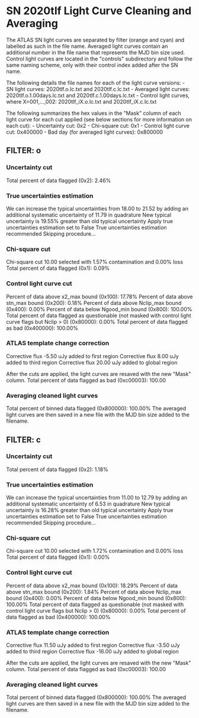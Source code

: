 # SN 2020tlf Light Curve Cleaning and Averaging

The ATLAS SN light curves are separated by filter (orange and cyan) and labelled as such in the file name. Averaged light curves contain an additional number in the file name that represents the MJD bin size used. Control light curves are located in the "controls" subdirectory and follow the same naming scheme, only with their control index added after the SN name.

The following details the file names for each of the light curve versions:
	- SN light curves: 2020tlf.o.lc.txt and 2020tlf.c.lc.txt
	- Averaged light curves: 2020tlf.o.1.00days.lc.txt and 2020tlf.c.1.00days.lc.txt
	- Control light curves, where X=001,...,002: 2020tlf_iX.o.lc.txt and 2020tlf_iX.c.lc.txt

The following summarizes the hex values in the "Mask" column of each light curve for each cut applied (see below sections for more information on each cut): 
	- Uncertainty cut: 0x2
	- Chi-square cut: 0x1
	- Control light curve cut: 0x400000
	- Bad day (for averaged light curves): 0x800000

## FILTER: o

### Uncertainty cut
Total percent of data flagged (0x2): 2.46%

### True uncertainties estimation
We can increase the typical uncertainties from 18.00 to 21.52 by adding an additional systematic uncertainty of 11.79 in quadrature
New typical uncertainty is 19.55% greater than old typical uncertainty
Apply true uncertainties estimation set to False
True uncertainties estimation recommended
Skipping procedure...

### Chi-square cut
Chi-square cut 10.00 selected with 1.57% contamination and 0.00% loss
Total percent of data flagged (0x1): 0.09%

### Control light curve cut
Percent of data above x2_max bound (0x100): 17.78%
Percent of data above stn_max bound (0x200): 0.18%
Percent of data above Nclip_max bound (0x400): 0.00%
Percent of data below Ngood_min bound (0x800): 100.00%
Total percent of data flagged as questionable (not masked with control light curve flags but Nclip > 0) (0x80000): 0.00%
Total percent of data flagged as bad (0x400000): 100.00%

### ATLAS template change correction
Corrective flux -5.50 uJy added to first region
Corrective flux 8.00 uJy added to third region
Corrective flux 20.00 uJy added to global region

After the cuts are applied, the light curves are resaved with the new "Mask" column.
Total percent of data flagged as bad (0xc00003): 100.00

### Averaging cleaned light curves
Total percent of binned data flagged (0x800000): 100.00%
The averaged light curves are then saved in a new file with the MJD bin size added to the filename.

## FILTER: c

### Uncertainty cut
Total percent of data flagged (0x2): 1.18%

### True uncertainties estimation
We can increase the typical uncertainties from 11.00 to 12.79 by adding an additional systematic uncertainty of 6.53 in quadrature
New typical uncertainty is 16.28% greater than old typical uncertainty
Apply true uncertainties estimation set to False
True uncertainties estimation recommended
Skipping procedure...

### Chi-square cut
Chi-square cut 10.00 selected with 1.72% contamination and 0.00% loss
Total percent of data flagged (0x1): 0.00%

### Control light curve cut
Percent of data above x2_max bound (0x100): 18.29%
Percent of data above stn_max bound (0x200): 1.84%
Percent of data above Nclip_max bound (0x400): 0.00%
Percent of data below Ngood_min bound (0x800): 100.00%
Total percent of data flagged as questionable (not masked with control light curve flags but Nclip > 0) (0x80000): 0.00%
Total percent of data flagged as bad (0x400000): 100.00%

### ATLAS template change correction
Corrective flux 11.50 uJy added to first region
Corrective flux -3.50 uJy added to third region
Corrective flux -16.00 uJy added to global region

After the cuts are applied, the light curves are resaved with the new "Mask" column.
Total percent of data flagged as bad (0xc00003): 100.00

### Averaging cleaned light curves
Total percent of binned data flagged (0x800000): 100.00%
The averaged light curves are then saved in a new file with the MJD bin size added to the filename.